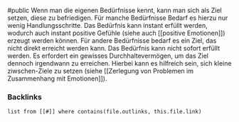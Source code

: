 #public
Wenn man die eigenen Bedürfnisse kennt, kann man sich als Ziel setzen, diese zu befriedigen. Für manche Bedürfnisse Bedarf es hierzu nur wenig Handlungsschritte. Das Bedürfnis kann instant erfüllt werden, wodurch auch instant positive Gefühle (siehe auch [[positive Emotionen]]) erzeugt werden können.
Für andere Bedürfnisse bedarf es ein Ziel, das nicht direkt erreicht werden kann. Das Bedürfnis kann nicht sofort erfüllt werden. Es erfordert ein gewisses Durchhaltevermögen, um das Ziel dennoch irgendwann zu erreichen. Hierbei kann es hilfreich sein, sich kleine ziwschen-Ziele zu setzen (siehe [[Zerlegung von Problemen im Zusammenhang mit Emotionen]]).

### Backlinks
```dataview 
list from [[#]] where contains(file.outlinks, this.file.link)
```


